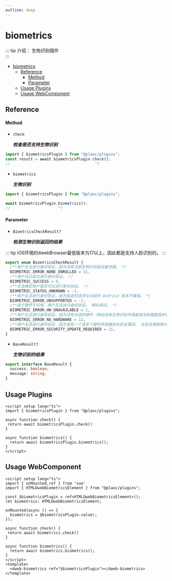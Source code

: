 ```yaml
---
outline: deep
---
```


# biometrics

<Badges name="@plaoc/plugins" />

::: tip 介绍：
生物识别插件  
:::

- [biometrics](#biometrics)
  - [Reference](#reference)
      - [Method](#method)
      - [Parameter](#parameter)
  - [Usage Plugins](#usage-plugins)
  - [Usage WebComponent](#usage-webcomponent)

## Reference

#### Method

- `check`

  **_检查是否支持生物识别_**

```ts twoslash
import { biometricsPlugin } from "@plaoc/plugins";
const result = await biometricsPlugin.check();
//                                     ^?
```

- `biometrics`

  **_生物识别_**

```ts twoslash
import { biometricsPlugin } from "@plaoc/plugins";

await biometricsPlugin.biometrics();
//                     ^?
```

#### Parameter
- `BioetricsCheckResult?`

  **_检测生物识别返回的结果_**

::: tip
iOS环境的dwebBrowser最低版本为17以上，因此都是支持人脸识别的。
:::

```ts twoslash
export enum BioetricsCheckResult {
  /**用户无法进行身份验证，因为没有注册生物识别或设备凭据。 */
  BIOMETRIC_ERROR_NONE_ENROLLED = 11,
  /**用户可以成功进行身份验证。 */
  BIOMETRIC_SUCCESS = 0,
  /**无法确定用户是否可以进行身份验证。 */
  BIOMETRIC_STATUS_UNKNOWN = -1,
  /**用户无法进行身份验证，因为指定的选项与当前的 Android 版本不兼容。 */
  BIOMETRIC_ERROR_UNSUPPORTED = -2,
  /**由于硬件不可用，用户无法进行身份验证。 稍后再试。 */
  BIOMETRIC_ERROR_HW_UNAVAILABLE = 1,
  /**用户无法进行身份验证，因为没有合适的硬件（例如没有生物识别传感器或没有键盘保护装置）。 */
  BIOMETRIC_ERROR_NO_HARDWARE = 12,
  /**用户无法进行身份验证，因为发现一个或多个硬件传感器存在安全漏洞。 在安全更新解决该问题之前，受影响的传感器将不可用。 */
  BIOMETRIC_ERROR_SECURITY_UPDATE_REQUIRED = 15,
}
```

- `BaseResult?`

  **_生物识别的结果_**

```ts twoslash
export interface BaseResult {
  success: boolean;
  message: string;
}
```

## Usage Plugins

```vue twoslash
<script setup lang="ts">
import { biometricsPlugin } from "@plaoc/plugins";

async function check() {
 return await biometricsPlugin.check()
}

async function biometrics() {
  return await biometricsPlugin.biometrics();
}
</script>
```

## Usage WebComponent

```vue {5,6}
<script setup lang="ts">
import { onMounted,ref } from 'vue'
import { HTMLDwebBiometricsElement } from "@plaoc/plugins";

const $biometricsPlugin = ref<HTMLDwebBiometricsElement>();
let biometrics: HTMLDwebBiometricsElement;

onMounted(async () => {
  biometrics = $biometricsPlugin.value!;
});

async function check() {
 return await biometrics.check()
}

async function biometrics() {
  return await biometrics.biometrics();
}
</script>
<template>
  <dweb-biometrics ref="$biometricsPlugin"></dweb-biometrics>
</template>
```
